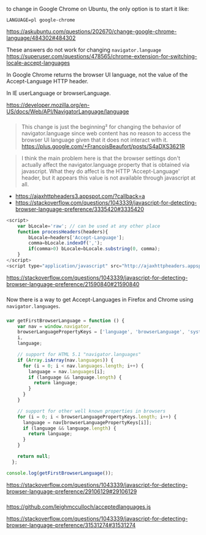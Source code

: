 to change in Google Chrome on Ubuntu, the only option is to start it like:

`LANGUAGE=pl google-chrome`

https://askubuntu.com/questions/202670/change-google-chrome-language/484302#484302

These answers do not work for changing `navigator.language` https://superuser.com/questions/478565/chrome-extension-for-switching-locale-accept-languages

In Google Chrome returns the browser UI language, not the value of the Accept-Language HTTP header.

In IE userLanguage or browserLanguage.

https://developer.mozilla.org/en-US/docs/Web/API/NavigatorLanguage/language

###

>This change is just the beginning² for changing the behavior of navigator.language since web content has no reason to access the browser UI language given that it does not interact with it. https://plus.google.com/+FrancoisBeaufort/posts/S4aDXS3621R

>I think the main problem here is that the browser settings don't actually affect the navigator.language property that is obtained via javascript.
>What they do affect is the HTTP 'Accept-Language' header, but it appears this value is not available through javascript at all.

- https://ajaxhttpheaders3.appspot.com/?callback=a 
- https://stackoverflow.com/questions/1043339/javascript-for-detecting-browser-language-preference/3335420#3335420

```javascript
<script>
    var bLocale='raw'; // can be used at any other place
    function processHeaders(headers){
        bLocale=headers['Accept-Language'];
        comma=bLocale.indexOf(',');
        if(comma>0) bLocale=bLocale.substring(0, comma);
    }
</script>
<script type="application/javascript" src="http://ajaxhttpheaders.appspot.com?callback=processHeaders"></script>
```

https://stackoverflow.com/questions/1043339/javascript-for-detecting-browser-language-preference/21590840#21590840

###

Now there is a way to get Accept-Languages in Firefox and Chrome using `navigator.languages`.   

###

```javascript
var getFirstBrowserLanguage = function () {
    var nav = window.navigator,
    browserLanguagePropertyKeys = ['language', 'browserLanguage', 'systemLanguage', 'userLanguage'],
    i,
    language;

    // support for HTML 5.1 "navigator.languages"
    if (Array.isArray(nav.languages)) {
      for (i = 0; i < nav.languages.length; i++) {
        language = nav.languages[i];
        if (language && language.length) {
          return language;
        }
      }
    }

    // support for other well known properties in browsers
    for (i = 0; i < browserLanguagePropertyKeys.length; i++) {
      language = nav[browserLanguagePropertyKeys[i]];
      if (language && language.length) {
        return language;
      }
    }

    return null;
  };

console.log(getFirstBrowserLanguage());
```

https://stackoverflow.com/questions/1043339/javascript-for-detecting-browser-language-preference/29106129#29106129

###

https://github.com/leighmcculloch/acceptedlanguages.js

https://stackoverflow.com/questions/1043339/javascript-for-detecting-browser-language-preference/31531274#31531274
